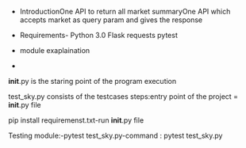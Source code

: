 * IntroductionOne API to return all market summaryOne API which accepts market as query param and gives the response

* Requirements-
Python 3.0
Flask
requests
pytest

* module exaplaination
* 
__init__.py is the staring point of the program execution

test_sky.py consists of the testcases
steps:entry point of the project = __init__.py file

pip install requiremenst.txt-run __init__.py file

Testing module:-pytest test_sky.py-command : pytest test_sky.py
